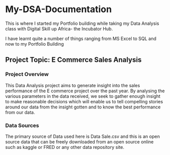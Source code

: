 # My-DSA-Documentation

This is where I started my Portfolio building while taking my Data Analysis class with Digital Skill up Africa- the Incubator Hub.

I have learnt quite a number of things ranging from MS Excel to SQL and now to my Portfolio Building

## Project Topic: E Commerce Sales Analysis

### Project Overview
This Data Analysis project aims to generate insight into the sales performance of the E commerce project over the past year. By analysing the various parameters in the data received, we seek to gather enough insight to make reasonable decisions which will enable us to tell compelling stories around our data from the insight gotten and to know the best performance from our data.

### Data Sources
The primary source of Data used here is Data Sale.csv and this is an open source data that can be freely downloaded from an open source online such as kaggle or FRED or any other data repository site.
